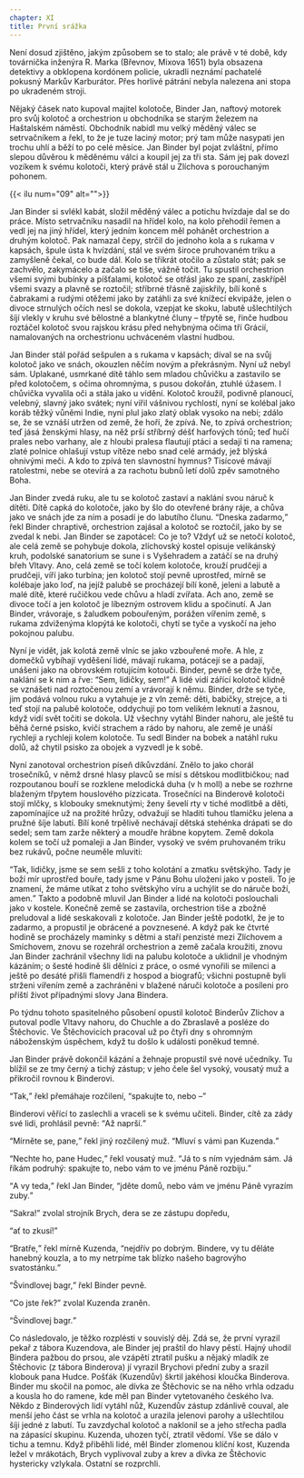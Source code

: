```yaml
---
chapter: XI
title: První srážka
---
```


Není dosud zjištěno, jakým způsobem se to stalo; ale právě v té době, kdy továrnička inženýra R. Marka (Břevnov, Mixova 1651) byla obsazena detektivy a obklopena kordónem policie, ukradli neznámí pachatelé pokusný Markův Karburátor.
Přes horlivé pátrání nebyla nalezena ani stopa po ukradeném stroji.

Nějaký čásek nato kupoval majitel kolotoče, Binder Jan, naftový motorek pro svůj kolotoč a orchestrion u obchodníka se starým železem na
Haštalském náměstí.
Obchodník nabídl mu velký měděný válec se setrvačníkem a řekl, to že je tuze laciný motor; prý tam může nasypati jen trochu uhlí a běží to po celé měsíce.
Jan Binder byl pojat zvláštní, přímo slepou důvěrou k měděnému válci a koupil jej za tři sta.
Sám jej pak dovezl vozíkem k svému kolotoči, který právě stál u Zlíchova s porouchaným pohonem.

{{< ilu num="09" alt="">}}

Jan Binder si svlékl kabát, složil měděný válec a potichu hvízdaje dal se do práce.
Místo setrvačníku nasadil na hřídel kolo, na kolo přehodil řemen a vedl jej na jiný hřídel, který jedním koncem měl pohánět orchestrion a druhým kolotoč.
Pak namazal čepy, strčil do jednoho kola a s rukama v kapsách, špule ústa k hvízdání, stál ve svém široce pruhovaném triku a zamyšleně čekal, co bude dál.
Kolo se třikrát otočilo a zůstalo stát; pak se zachvělo, zakymácelo a začalo se tiše, vážně točit.
Tu spustil orchestrion všemi svými bubínky a píšťalami, kolotoč se otřásl jako ze spaní, zaskřípěl všemi svazy a plavně se roztočil; stříbrné třásně zajiskřily, bílí koně s čabrakami a rudými otěžemi jako by zatáhli za své knížecí ekvipáže, jelen o divoce strnulých očích nesl se dokola, vzepjat ke skoku, labutě ušlechtilých šíjí vlekly v kruhu své bělostné a blankytné čluny – třpytě se, řinče hudbou roztáčel kolotoč svou rajskou krásu před nehybnýma očima tří Grácií, namalovaných na orchestrionu uchváceném vlastní hudbou.

Jan Binder stál pořád sešpulen a s rukama v kapsách; díval se na svůj kolotoč jako ve snách, okouzlen něčím novým a překrásným.
Nyní už nebyl sám.
Uplakané, usmrkané dítě táhlo sem mladou chůvičku a zastavilo se před kolotočem, s očima ohromnýma, s pusou dokořán, ztuhlé úžasem.
I chůvička vyvalila oči a stála jako u vidění.
Kolotoč kroužil, podivně planoucí, velebný, slavný jako svátek; nyní vířil vášnivou rychlostí, nyní se kolébal jako koráb těžký vůněmi Indie, nyní plul jako zlatý oblak vysoko na nebi; zdálo se, že se vznáší utržen od země, že hoří, že zpívá.
Ne, to zpívá orchestrion; teď jásá ženskými hlasy, na něž prší stříbrný déšť harfových tónů; teď hučí prales nebo varhany, ale z hloubi pralesa flautují ptáci a sedají ti na ramena; zlaté polnice ohlašují vstup vítěze nebo snad celé armády, jež blýská ohnivými meči.
A kdo to zpívá ten slavnostní hymnus?
Tisícové mávají ratolestmi, nebe se otevírá a za rachotu bubnů letí dolů zpěv samotného Boha.

Jan Binder zvedá ruku, ale tu se kolotoč zastaví a naklání svou náruč k dítěti.
Dítě capká do kolotoče, jako by šlo do otevřené brány ráje, a chůva jako ve snách jde za ním a posadí je do labutího člunu.
<q>Dneska zadarmo,</q> řekl Binder chraptivě, orchestrion zajásal a kolotoč se roztočil, jako by se zvedal k nebi.
Jan Binder se zapotácel: Co je to?
Vždyť už se netočí kolotoč, ale celá země se pohybuje dokola, zlíchovský kostel opisuje velikánský kruh, podolské sanatorium se sune i s Vyšehradem a zatáčí se na druhý břeh Vltavy.
Ano, celá země se točí kolem kolotoče, krouží prudčeji a prudčeji, víří jako turbína; jen kolotoč stojí pevně uprostřed, mírně se kolébaje jako loď, na jejíž palubě se procházejí bílí koně, jeleni a labutě a malé dítě, které ručičkou vede chůvu a hladí zvířata.
Ach ano, země se divoce točí a jen kolotoč je líbezným ostrovem klidu a spočinutí.
A Jan Binder, vrávoraje, s žaludkem pobouřeným, porážen vířením země, s rukama zdviženýma klopýtá ke kolotoči, chytí se tyče a vyskočí na jeho pokojnou palubu.

Nyní je vidět, jak kolotá země vlníc se jako vzbouřené moře.
A hle, z domečků vybíhají vyděšení lidé, mávají rukama, potácejí se a padají, unášeni jako na obrovském rotujícím kotouči.
Binder, pevně se drže tyče, naklání se k nim a řve:
<q>Sem, lidičky, sem!</q>
A lidé vidí zářící kolotoč klidně se vznášeti nad roztočenou zemí a vrávorají k němu.
Binder, drže se tyče, jim podává volnou ruku a vytahuje je z vln země: děti, babičky, strejce, a ti teď stojí na palubě kolotoče, oddychují po tom velikém leknutí a žasnou, když vidí svět točiti se dokola.
Už všechny vytáhl Binder nahoru, ale ještě tu běhá černé psisko, kvičí strachem a rádo by nahoru, ale země je unáší rychleji a rychleji kolem kolotoče.
Tu sedl Binder na bobek a natáhl ruku dolů, až chytil psisko za obojek a vyzvedl je k sobě.

Nyní zanotoval orchestrion píseň díkůvzdání.
Znělo to jako chorál trosečníků, v němž drsné hlasy plavců se mísí s dětskou modlitbičkou; nad rozpoutanou bouří se rozklene melodická duha (v h moll) a nebe se rozhrne blaženým třpytem houslového pizzicata.
Trosečníci na Binderově kolotoči stojí mlčky, s klobouky smeknutými; ženy ševelí rty v tiché modlitbě a děti, zapomínajíce už na prožité hrůzy, odvažují se hladiti tuhou tlamičku jelena a pružné šíje labutí.
Bílí koně trpělivě nechávají dětská stehénka drápati se do sedel; sem tam zarže některý a moudře hrábne kopytem.
Země dokola kolem se točí už pomaleji a Jan Binder, vysoký ve svém pruhovaném triku bez rukávů, počne neuměle mluviti:

<q>Tak, lidičky, jsme se sem sešli z toho kolotání a zmatku světskýho.
Tady je boží mír uprostřed bouře, tady jsme v Pánu Bohu uloženi jako v posteli.
To je znamení, že máme utíkat z toho světskýho víru a uchýlit se do náruče boží, amen.</q>
Takto a podobně mluvil Jan Binder a lidé na kolotoči poslouchali jako v kostele.
Konečně země se zastavila, orchestrion tiše a zbožně preludoval a lidé seskakovali z kolotoče.
Jan Binder ještě podotkl, že je to zadarmo, a propustil je obrácené a povznesené.
A když pak ke čtvrté hodině se procházely maminky s dětmi a staří penzisté mezi Zlíchovem a Smíchovem, znovu se rozehrál orchestrion a země začala kroužiti, znovu Jan Binder zachránil všechny lidi na palubu kolotoče a uklidnil je vhodným kázáním; o šesté hodině šli dělníci z práce, o osmé vynořili se milenci a ještě po desáté přišli flamendři z hospod a biografů; všichni postupně byli strženi vířením země a zachráněni v blažené náruči kolotoče a posíleni pro příští život případnými slovy Jana Bindera.

Po týdnu tohoto spasitelného působení opustil kolotoč
Binderův Zlíchov a putoval podle Vltavy nahoru, do Chuchle a do Zbraslavě a posléze do Štěchovic.
Ve Štěchovicích pracoval už po čtyři dny s ohromným náboženským úspěchem, když tu došlo k události poněkud temné.

Jan Binder právě dokončil kázání a žehnaje propustil své nové učedníky.
Tu blížil se ze tmy černý a tichý zástup; v jeho čele šel vysoký, vousatý muž a přikročil rovnou k Binderovi.

<q>Tak,</q> řekl přemáhaje rozčilení, <q>spakujte to, nebo –</q>

Binderovi věřící to zaslechli a vraceli se k svému učiteli.
Binder, cítě za zády své lidi, prohlásil pevně:
<q>Až naprší.</q>

<q>Mírněte se, pane,</q> řekl jiný rozčilený muž.
<q>Mluví s vámi pan Kuzenda.</q>

<q>Nechte ho, pane Hudec,</q> řekl vousatý muž.
<q>Já to s ním vyjednám sám.
Já říkám podruhý: spakujte to, nebo vám to ve jménu Páně rozbiju.</q>

<q>A vy teda,</q> řekl Jan Binder, <q>jděte domů, nebo vám ve jménu
Páně vyrazím zuby.</q>

<q>Sakra!</q>
zvolal strojník Brych, dera se ze zástupu dopředu,

<q>ať to zkusí!</q>

<q>Bratře,</q> řekl mírně Kuzenda, <q>nejdřív po dobrým.
Bindere, vy tu děláte hanebný kouzla, a to my netrpíme tak blízko našeho bagrovýho svatostánku.</q>

<q>Švindlovej bagr,</q> řekl Binder pevně.

<q>Co jste řek?</q>
zvolal Kuzenda zraněn.

<q>Švindlovej bagr.</q>

Co následovalo, je těžko rozplésti v souvislý děj.
Zdá se, že první vyrazil pekař z tábora Kuzendova, ale Binder jej praštil do hlavy pěstí.
Hajný uhodil Bindera pažbou do prsou, ale vzápětí ztratil pušku a nějaký mladík ze Štěchovic (z tábora Binderova) jí vyrazil Brychovi přední zuby a srazil klobouk pana Hudce.
Pošťák (Kuzendův) škrtil jakéhosi kloučka Binderova.
Binder mu skočil na pomoc, ale dívka ze Štěchovic se na něho vrhla odzadu a kousla ho do ramene, kde měl pan Binder vytetovaného českého lva.
Někdo z Binderových lidí vytáhl nůž, Kuzendův zástup zdánlivě couval, ale menší jeho část se vrhla na kolotoč a urazila jelenovi parohy a ušlechtilou šíji jedné z labutí.
Tu zavzdychal kolotoč a naklonil se a jeho střecha padla na zápasící skupinu.
Kuzenda, uhozen tyčí, ztratil vědomí.
Vše se dálo v tichu a temnu.
Když přiběhli lidé, měl Binder zlomenou klíční kost, Kuzenda ležel v mrákotách, Brych vyplivoval zuby a krev a dívka ze Štěchovic hystericky vzlykala.
Ostatní se rozprchli.
